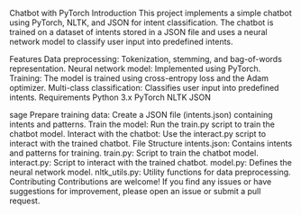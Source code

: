 Chatbot with PyTorch
Introduction
This project implements a simple chatbot using PyTorch, NLTK, and JSON for intent classification. The chatbot is trained on a dataset of intents stored in a JSON file and uses a neural network model to classify user input into predefined intents.

Features
Data preprocessing: Tokenization, stemming, and bag-of-words representation.
Neural network model: Implemented using PyTorch.
Training: The model is trained using cross-entropy loss and the Adam optimizer.
Multi-class classification: Classifies user input into predefined intents.
Requirements
Python 3.x
PyTorch
NLTK
JSON

sage
Prepare training data:
Create a JSON file (intents.json) containing intents and patterns.
Train the model:
Run the train.py script to train the chatbot model.
Interact with the chatbot:
Use the interact.py script to interact with the trained chatbot.
File Structure
intents.json: Contains intents and patterns for training.
train.py: Script to train the chatbot model.
interact.py: Script to interact with the trained chatbot.
model.py: Defines the neural network model.
nltk_utils.py: Utility functions for data preprocessing.
Contributing
Contributions are welcome! If you find any issues or have suggestions for improvement, please open an issue or submit a pull request.
